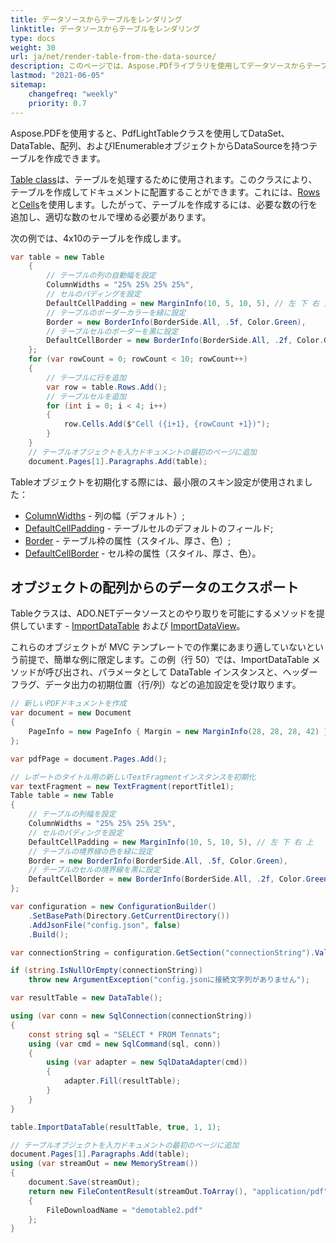 ```yaml
---
title: データソースからテーブルをレンダリング
linktitle: データソースからテーブルをレンダリング
type: docs
weight: 30
url: ja/net/render-table-from-the-data-source/
description: このページでは、Aspose.PDfライブラリを使用してデータソースからテーブルをレンダリングする方法について説明します。
lastmod: "2021-06-05"
sitemap:
    changefreq: "weekly"
    priority: 0.7
---
```


Aspose.PDFを使用すると、PdfLightTableクラスを使用してDataSet、DataTable、配列、およびIEnumerableオブジェクトからDataSourceを持つテーブルを作成できます。

[Table class](https://reference.aspose.com/pdf/net/aspose.pdf/table)は、テーブルを処理するために使用されます。このクラスにより、テーブルを作成してドキュメントに配置することができます。これには、[Rows](https://reference.aspose.com/pdf/net/aspose.pdf/rows)と[Cells](https://reference.aspose.com/pdf/net/aspose.pdf/cell)を使用します。したがって、テーブルを作成するには、必要な数の行を追加し、適切な数のセルで埋める必要があります。

次の例では、4x10のテーブルを作成します。

```csharp
var table = new Table
    {
        // テーブルの列の自動幅を設定
        ColumnWidths = "25% 25% 25% 25%",
        // セルのパディングを設定
        DefaultCellPadding = new MarginInfo(10, 5, 10, 5), // 左 下 右 上
        // テーブルのボーダーカラーを緑に設定
        Border = new BorderInfo(BorderSide.All, .5f, Color.Green),
        // テーブルセルのボーダーを黒に設定
        DefaultCellBorder = new BorderInfo(BorderSide.All, .2f, Color.Green),
    };
    for (var rowCount = 0; rowCount < 10; rowCount++)
    {
        // テーブルに行を追加
        var row = table.Rows.Add();
        // テーブルセルを追加
        for (int i = 0; i < 4; i++)
        {
            row.Cells.Add($"Cell ({i+1}, {rowCount +1})");
        }
    }
    // テーブルオブジェクトを入力ドキュメントの最初のページに追加
    document.Pages[1].Paragraphs.Add(table);
```
Tableオブジェクトを初期化する際には、最小限のスキン設定が使用されました：

* [ColumnWidths](https://reference.aspose.com/pdf/net/aspose.pdf/table/properties/columnwidths) - 列の幅（デフォルト）;
* [DefaultCellPadding](https://reference.aspose.com/pdf/net/aspose.pdf/table/properties/defaultcellpadding) - テーブルセルのデフォルトのフィールド;
* [Border](https://reference.aspose.com/pdf/net/aspose.pdf/table/properties/border) - テーブル枠の属性（スタイル、厚さ、色）;
* [DefaultCellBorder](https://reference.aspose.com/pdf/net/aspose.pdf/table/properties/defaultcellborder) - セル枠の属性（スタイル、厚さ、色）。

## オブジェクトの配列からのデータのエクスポート

Tableクラスは、ADO.NETデータソースとのやり取りを可能にするメソッドを提供しています - [ImportDataTable](https://reference.aspose.com/pdf/net/aspose.pdf.table/importdatatable/methods/1) および [ImportDataView](https://reference.aspose.com/pdf/net/aspose.pdf/table/methods/importdataview)。

これらのオブジェクトが MVC テンプレートでの作業にあまり適していないという前提で、簡単な例に限定します。この例（行 50）では、ImportDataTable メソッドが呼び出され、パラメータとして DataTable インスタンスと、ヘッダーフラグ、データ出力の初期位置（行/列）などの追加設定を受け取ります。

```csharp
// 新しいPDFドキュメントを作成
var document = new Document
{
    PageInfo = new PageInfo { Margin = new MarginInfo(28, 28, 28, 42) }
};

var pdfPage = document.Pages.Add();

// レポートのタイトル用の新しいTextFragmentインスタンスを初期化
var textFragment = new TextFragment(reportTitle1);
Table table = new Table
{
    // テーブルの列幅を設定
    ColumnWidths = "25% 25% 25% 25%",
    // セルのパディングを設定
    DefaultCellPadding = new MarginInfo(10, 5, 10, 5), // 左 下 右 上
    // テーブルの境界線の色を緑に設定
    Border = new BorderInfo(BorderSide.All, .5f, Color.Green),
    // テーブルのセルの境界線を黒に設定
    DefaultCellBorder = new BorderInfo(BorderSide.All, .2f, Color.Green),
};

var configuration = new ConfigurationBuilder()
    .SetBasePath(Directory.GetCurrentDirectory())
    .AddJsonFile("config.json", false)
    .Build();

var connectionString = configuration.GetSection("connectionString").Value;

if (string.IsNullOrEmpty(connectionString))
    throw new ArgumentException("config.jsonに接続文字列がありません");

var resultTable = new DataTable();

using (var conn = new SqlConnection(connectionString))
{
    const string sql = "SELECT * FROM Tennats";
    using (var cmd = new SqlCommand(sql, conn))
    {
        using (var adapter = new SqlDataAdapter(cmd))
        {
            adapter.Fill(resultTable);
        }
    }
}

table.ImportDataTable(resultTable, true, 1, 1);

// テーブルオブジェクトを入力ドキュメントの最初のページに追加
document.Pages[1].Paragraphs.Add(table);
using (var streamOut = new MemoryStream())
{
    document.Save(streamOut);
    return new FileContentResult(streamOut.ToArray(), "application/pdf")
    {
        FileDownloadName = "demotable2.pdf"
    };
}
```

